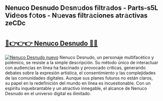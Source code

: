 ## Nenuco Desnudo D𝚎sn𝚞dos filtr𝚊dos - Parts-s5L Vid𝚎os f𝚘tos - N𝚞evas filtr𝚊ciones atr𝚊ctivas zeCDc

# <h2><a href="http://mb5bq9q.tromn.icu/?c=Nenuco+Desnudo">🔗👉👉👉 Nenuco Desnudo 🔗🔗</a></h2>

[![Nenuco Desnudo nuevo](https://i.imgur.com/pEAQMta.gif)](http://mb5bq9q.tromn.icu/?c=Nenuco+Desnudo)
Nenuco Desnudo, un personaje multifacético y polémico, se resiste a la simple descripción. Su método único de interactuar con audiencias en línea ha fascinado y provocado críticas, generando debates sobre la expresión artística, el consentimiento y las complejidades de las comunidades digitales. Aunque sus planes futuros no están claros, su papel en la redefinición del mundo en línea es incuestionable. Con un espíritu inquebrantable y un atractivo innegable, el alcance de Nenuco Desnudo en el universo digital es ilimitado.
